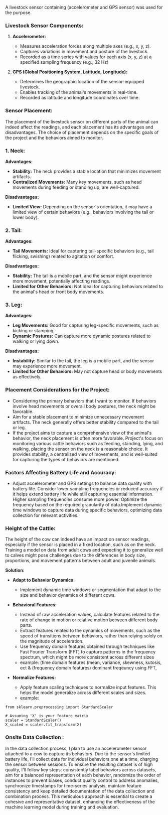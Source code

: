A livestock sensor containing (accelerometer and GPS sensor) was used for the purpose.
### Livestock Sensor Components:

1. **Accelerometer:**
   - Measures acceleration forces along multiple axes (e.g., x, y, z).
   - Captures variations in movement and posture of the livestock.
   - Recorded as a time series with values for each axis (x, y, z) at a specified sampling frequency (e.g., 32 Hz)

2. **GPS (Global Positioning System, Latitude, Longitude):**
   - Determines the geographic location of the sensor-equipped livestock.
   - Enables tracking of the animal's movements in real-time.
   - Recorded as latitude and longitude coordinates over time.

### Sensor Placement:

The placement of the livestock sensor on different parts of the animal can indeed affect the readings, and each placement has its advantages and disadvantages. The choice of placement depends on the specific goals of the project and the behaviors aimed to monitor.

### 1. **Neck:**

**Advantages:**
- **Stability:** The neck provides a stable location that minimizes movement artifacts.
- **Centralized Movements:** Many key movements, such as head movements during feeding or standing up, are well-captured.

**Disadvantages:**
- **Limited View:** Depending on the sensor's orientation, it may have a limited view of certain behaviors (e.g., behaviors involving the tail or lower body).

### 2. **Tail:**

**Advantages:**
- **Tail Movements:** Ideal for capturing tail-specific behaviors (e.g., tail flicking, swishing) related to agitation or comfort.

**Disadvantages:**
- **Stability:** The tail is a mobile part, and the sensor might experience more movement, potentially affecting readings.
- **Limited for Other Behaviors:** Not ideal for capturing behaviors related to the animal's head or front body movements.

### 3. **Leg:**

**Advantages:**
- **Leg Movements:** Good for capturing leg-specific movements, such as kicking or stamping.
- **Dynamic Postures:** Can capture more dynamic postures related to walking or lying down.

**Disadvantages:**
- **Instability:** Similar to the tail, the leg is a mobile part, and the sensor may experience more movement.
- **Limited for Other Behaviors:** May not capture head or body movements as effectively.

### Placement Considerations for the Project:

   - Considering the primary behaviors that I want to monitor. If behaviors involve head movements or overall body postures, the neck might be favorable.
   - Aim for a stable placement to minimize unnecessary movement artifacts. The neck generally offers better stability compared to the tail or leg.
   - If the project aims to capture a comprehensive view of the animal's behavior, the neck placement is often more favorable. Project's focus on monitoring various cattle behaviors such as feeding, standing, lying, and walking, placing the sensor on the neck is a reasonable choice. It provides stability, a centralized view of movements, and is well-suited for capturing the types of behaviors are mentioned.

### Factors Affecting Battery Life and Accuracy:

   -  Adjust accelerometer and GPS settings to balance data quality with battery life. Consider lower sampling frequencies or reduced accuracy if it helps extend battery life while still capturing essential information. Higher sampling frequencies consume more power. Optimize the frequency based on the required granularity of data.Implement dynamic time windows to capture data during specific behaviors, optimizing data collection for relevant activities.

### Height of the Cattle:

The height of the cow can indeed have an impact on sensor readings, especially if the sensor is placed in a fixed location, such as on the neck. Training a model on data from adult cows and expecting it to generalize well to calves might pose challenges due to the differences in body size, proportions, and movement patterns between adult and juvenile animals.

**Solution:** 

- **Adapt to Behavior Dynamics:**
  - Implement dynamic time windows or segmentation that adapt to the size and behavior dynamics of different cows.
  
- **Behavioral Features:**
  - Instead of raw acceleration values, calculate features related to the rate of change in motion or relative motion between different body parts.
  - Extract features related to the dynamics of movements, such as the speed of transitions between behaviors, rather than relying solely on the magnitude of acceleration.
  - Use frequency domain features obtained through techniques like Fast Fourier Transform (FFT) to capture patterns in the frequency spectrum, which might be more consistent across different sizes
  - example: (time domain features )mean, variance, skewness, kutosis, ect & (frequency domain features) dominant freqeuncy using FFT, 
  
- **Normalize Features:**
  - Apply feature scaling techniques to normalize input features. This helps the model generalize across different scales and sizes.
  - example:
```
from sklearn.preprocessing import StandardScaler

# Assuming 'X' is your feature matrix
scaler = StandardScaler()
X_scaled = scaler.fit_transform(X)

```


### Onsite Data Collection :

In the data collection process, I plan to use an accelerometer sensor attached to a cow to capture its behaviors. Due to the sensor's limited battery life, I'll collect data for individual behaviors one at a time, charging the sensor between sessions. To ensure the resulting dataset is of high quality, I'll follow key steps: consistently label behaviors across datasets, aim for a balanced representation of each behavior, randomize the order of instances to prevent biases, conduct quality control to address anomalies, synchronize timestamps for time-series analysis, maintain feature consistency and keep detailed documentation of the data collection and combination process. This meticulous approach is essential to create a cohesive and representative dataset, enhancing the effectiveness of the machine learning model during training and evaluation.




